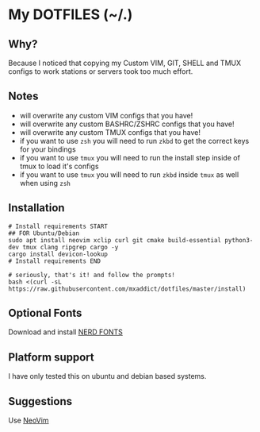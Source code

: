 My DOTFILES (~/.)
===

Why?
---
Because I noticed that copying my Custom VIM, GIT, SHELL and TMUX configs to
work stations or servers took too much effort.

Notes
---
- will overwrite any custom VIM configs that you have!
- will overwrite any custom BASHRC/ZSHRC configs that you have!
- will overwrite any custom TMUX configs that you have!
- if you want to use `zsh` you will need to run `zkbd` to get the correct keys for your bindings
- if you want to use `tmux` you will need to run the install step inside of tmux to load it's configs
- if you want to use `tmux` you will need to run `zkbd` inside `tmux` as well when using `zsh`

Installation
---
```shell
# Install requirements START
## FOR Ubuntu/Debian
sudo apt install neovim xclip curl git cmake build-essential python3-dev tmux clang ripgrep cargo -y
cargo install devicon-lookup
# Install requirements END

# seriously, that's it! and follow the prompts!
bash <(curl -sL https://raw.githubusercontent.com/mxaddict/dotfiles/master/install)
```

Optional Fonts
---
Download and install [NERD FONTS](https://github.com/ryanoasis/nerd-fonts)

Platform support
---
I have only tested this on ubuntu and debian based systems.

Suggestions
---
Use [NeoVim](https://neovim.io/)
